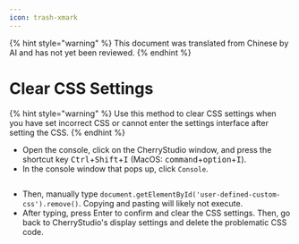```yaml
---
icon: trash-xmark
---
```


{% hint style="warning" %}
This document was translated from Chinese by AI and has not yet been reviewed.
{% endhint %}

# Clear CSS Settings

{% hint style="warning" %}
Use this method to clear CSS settings when you have set incorrect CSS or cannot enter the settings interface after setting the CSS.
{% endhint %}

* Open the console, click on the CherryStudio window, and press the shortcut key <kbd>Ctrl</kbd>+<kbd>Shift</kbd>+<kbd>I</kbd> (MacOS: <kbd>command</kbd>+<kbd>option</kbd>+<kbd>I</kbd>).
* In the console window that pops up, click `Console`.

<figure><img src="../../.gitbook/assets/image (126).png" alt=""><figcaption></figcaption></figure>

* Then, manually type `document.getElementById('user-defined-custom-css').remove()`. Copying and pasting will likely not execute.
* After typing, press Enter to confirm and clear the CSS settings. Then, go back to CherryStudio's display settings and delete the problematic CSS code.
